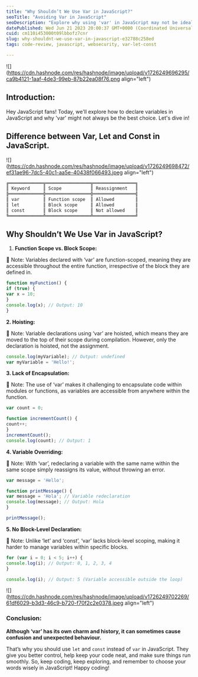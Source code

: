 ```yaml
---
title: "Why Shouldn’t We Use Var in JavaScript?"
seoTitle: "Avoiding Var in JavaScript"
seoDescription: "Explore why using 'var' in JavaScript may not be ideal due to scope, hoisting, encapsulation, and other issues"
datePublished: Wed Jun 21 2023 20:00:37 GMT+0000 (Coordinated Universal Time)
cuid: cm110i453000t09lbbofz7cnr
slug: why-shouldnt-we-use-var-in-javascript-e32788c258ed
tags: code-review, javascript, websecurity, var-let-const

---
```


![](https://cdn.hashnode.com/res/hashnode/image/upload/v1726249696295/ca9b4121-1aaf-4de3-99eb-87b22ea08f76.png align="left")

## **Introduction:**

Hey JavaScript fans! Today, we'll explore how to declare variables in JavaScript and why 'var' might not always be the best choice. Let's dive in!

## Difference between Var, Let and Const in JavaScript.

![](https://cdn.hashnode.com/res/hashnode/image/upload/v1726249698472/ef31ae96-7dc5-40c1-aa5e-40438f066493.jpeg align="left")

```xml
╔═════════════╦═════════════════╦════════════════╗  
║ Keyword     ║ Scope           ║ Reassignment   ║  
╠═════════════╬═════════════════╬════════════════╣  
║ var         ║ Function scope  ║ Allowed        ║  
║ let         ║ Block scope     ║ Allowed        ║  
║ const       ║ Block scope     ║ Not allowed    ║  
╚═════════════╩═════════════════╩════════════════╝
```

## Why Shouldn’t We Use Var in JavaScript?

1. **Function Scope vs. Block Scope:**
    

📝 Note: Variables declared with ‘var’ are function-scoped, meaning they are accessible throughout the entire function, irrespective of the block they are defined in.

```javascript
function myFunction() {
if (true) {
var x = 10;
}
console.log(x); // Output: 10
}
```

**2\. Hoisting:**

📝 Note: Variable declarations using ‘var’ are hoisted, which means they are moved to the top of their scope during compilation. However, only the declaration is hoisted, not the assignment.

```javascript
console.log(myVariable); // Output: undefined
var myVariable = 'Hello!';
```

**3\. Lack of Encapsulation:**

📝 Note: The use of ‘var’ makes it challenging to encapsulate code within modules or functions, as variables are accessible from anywhere within the function.

```javascript
var count = 0;

function incrementCount() {
count++;
}
incrementCount();
console.log(count); // Output: 1
```

**4\. Variable Overriding:**

📝 Note: With ‘var’, redeclaring a variable with the same name within the same scope simply reassigns its value, without throwing an error.

```javascript
var message = 'Hello';

function printMessage() {
var message = 'Hola'; // Variable redeclaration
console.log(message); // Output: Hola
}

printMessage();
```

**5\. No Block-Level Declaration:**

📝 Note: Unlike ‘let’ and ‘const’, ‘var’ lacks block-level scoping, making it harder to manage variables within specific blocks.

```javascript
for (var i = 0; i < 5; i++) {
console.log(i); // Output: 0, 1, 2, 3, 4
}

console.log(i); // Output: 5 (Variable accessible outside the loop)
```

![](https://cdn.hashnode.com/res/hashnode/image/upload/v1726249702269/61df6029-b3d3-46c9-b720-f70f2c2e0378.jpeg align="left")

### **Conclusion:**

**Although ‘var’ has its own charm and history, it can sometimes cause confusion and unexpected behaviour.**

That’s why you should use `let` and `const` instead of `var` in JavaScript. They give you better control, help keep your code neat, and make sure things run smoothly. So, keep coding, keep exploring, and remember to choose your words wisely in JavaScript! Happy coding!